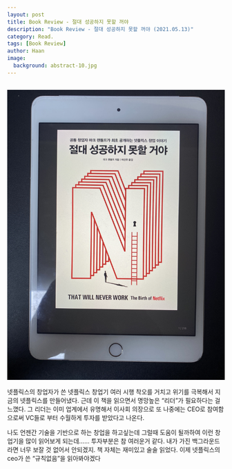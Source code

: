 ```yaml
---
layout: post
title: Book Review - 절대 성공하지 못할 꺼야
description: "Book Review - 절대 성공하지 못할 꺼야 (2021.05.13)" 
category: Read.
tags: [Book Review]
author: Haan
image:
  background: abstract-10.jpg
---
```

<br/>

<img src="/assets/img/BR_210513.jpeg">

넷플릭스의 창업자가 쓴 넷플릭스 창업기
여러 시행 착오를 거치고 위기를 극복해서 지금의 넷플릭스를 만들어냈다. 
근데 이 책을 읽으면서 명망높은 “리더”가 필요하다는 걸 느꼈다. 
그 리더는 이미 업계에서 유명해서 이사회 의장으로 또 나중에는 CEO로 참여함으로써 VC들로 부터 수월하게 투자를 받았다고 나온다. 

나도 언젠간 기술을 기반으로 하는 창업을 하고싶는데 그럴때 도움이 될까하여 이런 창업기을 많이 읽어보게 되는데…… 투자부분은 참 여러운거 같다. 
내가 가진 백그라운드라면 너무 보잘 것 없어서 안되겠지. 
책 자체는 재미있고 술술 읽었다. 
이제 넷플릭스의 ceo가 쓴 “규칙없음”을 읽아봐야겠다

